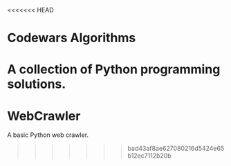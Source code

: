 <<<<<<< HEAD
# Codewars Algorithms

A collection of Python programming solutions.
=======
# WebCrawler
A basic Python web crawler.
>>>>>>> bad43af8ae627080216d5424e65b12ec7112b20b

